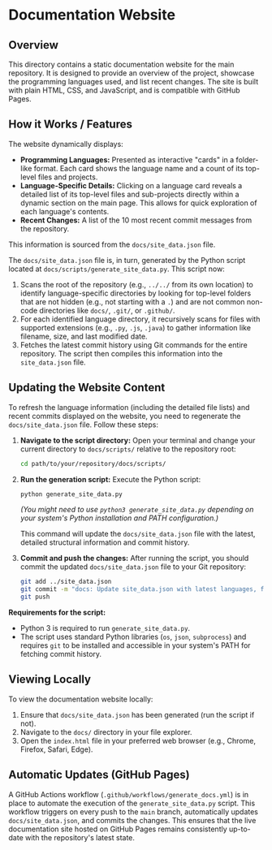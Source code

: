 # Documentation Website

## Overview

This directory contains a static documentation website for the main repository. It is designed to provide an overview of the project, showcase the programming languages used, and list recent changes. The site is built with plain HTML, CSS, and JavaScript, and is compatible with GitHub Pages.

## How it Works / Features

The website dynamically displays:
- **Programming Languages:** Presented as interactive "cards" in a folder-like format. Each card shows the language name and a count of its top-level files and projects.
- **Language-Specific Details:** Clicking on a language card reveals a detailed list of its top-level files and sub-projects directly within a dynamic section on the main page. This allows for quick exploration of each language's contents.
- **Recent Changes:** A list of the 10 most recent commit messages from the repository.

This information is sourced from the `docs/site_data.json` file.

The `docs/site_data.json` file is, in turn, generated by the Python script located at `docs/scripts/generate_site_data.py`. This script now:
1. Scans the root of the repository (e.g., `../../` from its own location) to identify language-specific directories by looking for top-level folders that are not hidden (e.g., not starting with a `.`) and are not common non-code directories like `docs/`, `.git/`, or `.github/`.
2. For each identified language directory, it recursively scans for files with supported extensions (e.g., `.py`, `.js`, `.java`) to gather information like filename, size, and last modified date.
3. Fetches the latest commit history using Git commands for the entire repository.
The script then compiles this information into the `site_data.json` file.

## Updating the Website Content

To refresh the language information (including the detailed file lists) and recent commits displayed on the website, you need to regenerate the `docs/site_data.json` file. Follow these steps:

1.  **Navigate to the script directory:**
    Open your terminal and change your current directory to `docs/scripts/` relative to the repository root:
    ```bash
    cd path/to/your/repository/docs/scripts/
    ```

2.  **Run the generation script:**
    Execute the Python script:
    ```bash
    python generate_site_data.py
    ```
    *(You might need to use `python3 generate_site_data.py` depending on your system's Python installation and PATH configuration.)*

    This command will update the `docs/site_data.json` file with the latest, detailed structural information and commit history.

3.  **Commit and push the changes:**
    After running the script, you should commit the updated `docs/site_data.json` file to your Git repository:
    ```bash
    git add ../site_data.json
    git commit -m "docs: Update site_data.json with latest languages, files, and commits"
    git push
    ```

**Requirements for the script:**
- Python 3 is required to run `generate_site_data.py`.
- The script uses standard Python libraries (`os`, `json`, `subprocess`) and requires `git` to be installed and accessible in your system's PATH for fetching commit history.

## Viewing Locally

To view the documentation website locally:

1.  Ensure that `docs/site_data.json` has been generated (run the script if not).
2.  Navigate to the `docs/` directory in your file explorer.
3.  Open the `index.html` file in your preferred web browser (e.g., Chrome, Firefox, Safari, Edge).

## Automatic Updates (GitHub Pages)

A GitHub Actions workflow (`.github/workflows/generate_docs.yml`) is in place to automate the execution of the `generate_site_data.py` script. This workflow triggers on every push to the `main` branch, automatically updates `docs/site_data.json`, and commits the changes. This ensures that the live documentation site hosted on GitHub Pages remains consistently up-to-date with the repository's latest state.
